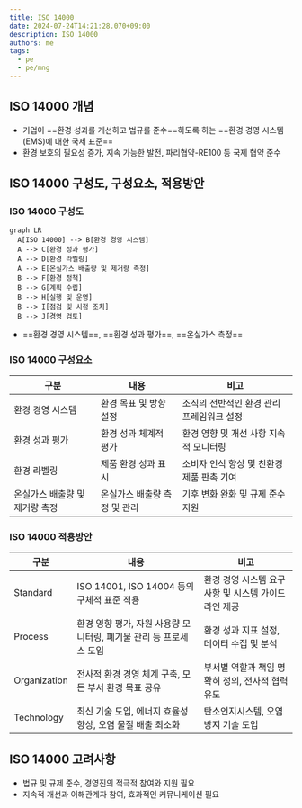 ```yaml
---
title: ISO 14000
date: 2024-07-24T14:21:28.070+09:00
description: ISO 14000
authors: me
tags: 
  - pe
  - pe/mng
---
```


## ISO 14000 개념

- 기업이 ==환경 성과를 개선하고 법규를 준수==하도록 하는 ==환경 경영 시스템(EMS)에 대한 국제 표준==
- 환경 보호의 필요성 증가, 지속 가능한 발전, 파리협약-RE100 등 국제 협약 준수

## ISO 14000 구성도, 구성요소, 적용방안

### ISO 14000 구성도

```mermaid
graph LR
  A[ISO 14000] --> B[환경 경영 시스템]
  A --> C[환경 성과 평가]
  A --> D[환경 라벨링]
  A --> E[온실가스 배출량 및 제거량 측정]
  B --> F[환경 정책]
  B --> G[계획 수립]
  B --> H[실행 및 운영]
  B --> I[점검 및 시정 조치]
  B --> J[경영 검토]
```

- ==환경 경영 시스템==, ==환경 성과 평가==, ==온실가스 측정==

### ISO 14000 구성요소

| 구분 | 내용 | 비고 |
| --- | --- | --- |
| 환경 경영 시스템 | 환경 목표 및 방향 설정 | 조직의 전반적인 환경 관리 프레임워크 설정 |
| 환경 성과 평가 | 환경 성과 체계적 평가 | 환경 영향 및 개선 사항 지속적 모니터링 |
| 환경 라벨링 | 제품 환경 성과 표시 | 소비자 인식 향상 및 친환경 제품 판촉 기여 |
| 온실가스 배출량 및 제거량 측정 | 온실가스 배출량 측정 및 관리 | 기후 변화 완화 및 규제 준수 지원 |

### ISO 14000 적용방안

| 구분 | 내용 | 비고 |
| --- | --- | --- |
| Standard | ISO 14001, ISO 14004 등의 구체적 표준 적용 | 환경 경영 시스템 요구사항 및 시스템 가이드라인 제공 |
| Process | 환경 영향 평가, 자원 사용량 모니터링, 폐기물 관리 등 프로세스 도입 | 환경 성과 지표 설정, 데이터 수집 및 분석 |
| Organization | 전사적 환경 경영 체계 구축, 모든 부서 환경 목표 공유 | 부서별 역할과 책임 명확히 정의, 전사적 협력 유도 |
| Technology | 최신 기술 도입, 에너지 효율성 향상, 오염 물질 배출 최소화 | 탄소인지시스템, 오염 방지 기술 도입 |

## ISO 14000 고려사항

- 법규 및 규제 준수, 경영진의 적극적 참여와 지원 필요
- 지속적 개선과 이해관계자 참여, 효과적인 커뮤니케이션 필요
